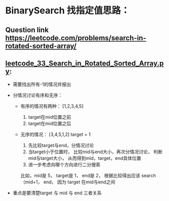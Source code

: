 # BinarySearch 找指定值思路：
## Question link  https://leetcode.com/problems/search-in-rotated-sorted-array/ ##
## [leetcode_33_Search_in_Rotated_Sorted_Array.py](./leetcode_33_Search_in_Rotated_Sorted_Array.py): ##

* 需要找出所有-1的情况并报出

* 分情况讨论有序和无序：
    + 有序的情况有两种： [1,2,3,4,5]
        1. target在mid位置之前
        2. target在mid位置之后
    + 无序的情况：    [3,4,5,1,2] target = 1
        1. 先比较target与end，分情况讨论
        2. 当target小于位置时， 比较mid与end大小，再次分情况讨论， 判断mid与target大小， 从而得到mid，target，end具体位置
        3. 进一步考虑向哪个方向进行二分搜索

        比如，mid是 5， target是 1， end是 2， 根据比较得出应该 search（mid+1， end， 因为 target 在mid与end之间

* 重点是要清楚target 与 mid 与 end 三者关系
        